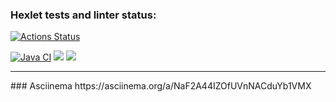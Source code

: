 ### Hexlet tests and linter status:
[![Actions Status](https://github.com/DariaTroitskaia/java-project-71/actions/workflows/hexlet-check.yml/badge.svg)](https://github.com/DariaTroitskaia/java-project-71/actions)

[![Java CI](https://github.com/DariaTroitskaia/java-project-71/actions/workflows/github-actions.yml/badge.svg)](https://github.com/DariaTroitskaia/java-project-71/actions)
<a href="https://codeclimate.com/github/DariaTroitskaia/java-project-71/maintainability"><img src="https://api.codeclimate.com/v1/badges/33056fc500b364b12ad8/maintainability" /></a>
<a href="https://codeclimate.com/github/DariaTroitskaia/java-project-71/test_coverage"><img src="https://api.codeclimate.com/v1/badges/33056fc500b364b12ad8/test_coverage" /></a>
<hr>
### Asciinema
https://asciinema.org/a/NaF2A44IZOfUVnNACduYb1VMX
